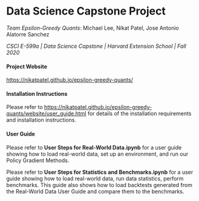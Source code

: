 # Data Science Capstone Project

*Team Epsilon-Greedy Quants*: Michael Lee, Nikat Patel, Jose Antonio Alatorre Sanchez

*CSCI E-599a | Data Science Capstone | Harvard Extension School | Fall 2020*  

#### Project Website
https://nikatpatel.github.io/epsilon-greedy-quants/

#### Installation Instructions
Please refer to https://nikatpatel.github.io/epsilon-greedy-quants/website/user_guide.html for details of the installation requirements and installation instructions.

#### User Guide
Please refer to **User Steps for Real-World Data.ipynb** for a user guide showing how to load real-world data, set up an environment, and run our Policy Gradient Methods.

Please refer to **User Steps for Statistics and Benchmarks.ipynb** for a user guide showing how to load real-world data, run data statistics, perform benchmarks. This guide also shows how to load backtests generated from the Real-World Data User Guide and compare them to the benchmarks.  